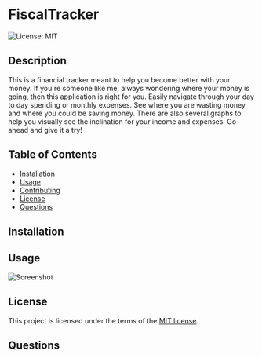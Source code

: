 # FiscalTracker

![License: MIT](https://img.shields.io/badge/License-MIT-yellow.svg)

## Description

  This is a financial tracker meant to help you become better with your money. If you're someone like me, always wondering where your money is going, then this application is right for you. Easily navigate through your day to day spending or monthly expenses. See where you are wasting money and where you could be saving money. There are also several graphs to help you visually see the inclination for your income and expenses. Go ahead and give it a try!

## Table of Contents

- [Installation](#installation)
- [Usage](#usage)
- [Contributing](#contributing)
- [License](#license)
- [Questions](#questions)

## Installation

  

## Usage

 

  ![Screenshot](pics/screenshot.png)
  
## License

This project is licensed under the terms of the [MIT license](https://opensource.org/licenses/MIT).
    

## Questions